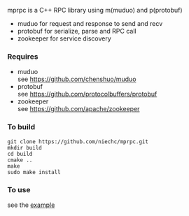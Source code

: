 mprpc is a C++ RPC library using m(muduo) and p(protobuf)  
- muduo for request and response to send and recv  
- protobuf for serialize, parse and RPC call  
- zookeeper for service discovery


### Requires
- muduo  
  see <url>https://github.com/chenshuo/muduo</url>
- protobuf  
  see <url>https://github.com/protocolbuffers/protobuf</url>
- zookeeper  
  see <url>https://github.com/apache/zookeeper</url>

### To build
```shell
git clone https://github.com/niechc/mprpc.git
mkdir build
cd build
cmake ..
make
sudo make install
```
### To use
see the [example](./example/README.md)
